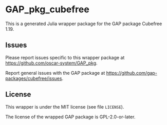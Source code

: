 # GAP_pkg_cubefree

This is a generated Julia wrapper package for the GAP package Cubefree 1.19.

## Issues

Please report issues specific to this wrapper package at <https://github.com/oscar-system/GAP_pkg>.

Report general issues with the GAP package at <https://github.com/gap-packages/cubefree/issues>.

## License

This wrapper is under the MIT license (see file `LICENSE`).

The license of the wrapped GAP package is GPL-2.0-or-later.
